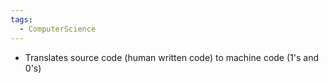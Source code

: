 ```yaml
---
tags:
  - ComputerScience
---
```

- Translates source code (human written code) to machine code (1's and 0's)